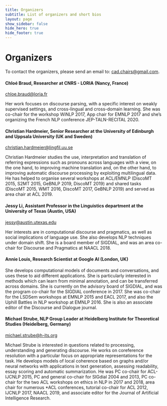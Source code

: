```yaml
---
title: Organizers
subtitle: List of organizers and short bios
layout: page
show_sidebar: false
hide_hero: true
hide_footer: true
---
```


# Organizers

To contact the organizers, please send an email to: cad.chairs@gmail.com.

#### Chloé Braud, Researcher at CNRS - LORIA (Nancy, France)

chloe.braud@loria.fr

Her work focuses on discourse parsing, with a specific interest on weakly supervised settings, and cross-lingual and cross-domain learning. She was co-chair for the workshop WiNLP 2017, App chair for EMNLP 2017 and she’s organizing the French NLP conference JEP-TALN-RECITAL 2020.

#### Christian Hardmeier, Senior Researcher at the University of Edinburgh and Uppsala University (UK and Sweden)

christian.hardmeier@lingfil.uu.se

Christian Hardmeier studies the use, interpretation and translation of referring expressions such as pronouns across languages with a view, on the one hand, to improving machine translation and, on the other hand, to improving automatic discourse processing by exploiting multilingual data. He has helped to organise several workshops at ACL/EMNLP (DiscoMT 2015, S2MT 2015, GeBNLP 2019, DiscoMT 2019) and shared tasks (DiscoMT 2015, WMT 2016, DiscoMT 2017, GeBNLP 2019) and served as area chair at ACL 2019.

#### Jessy Li, Assistant Professor in the Linguistics department at the University of Texas (Austin, USA)

jessy@austin.utexas.edu

Her interests are in computational discourse and pragmatics, as well as social implications of language use. She also develops NLP techniques under domain shift. She is a board member of SIGDIAL, and was an area co-chair for Discourse and Pragmatics at NAACL 2018.

#### Annie Louis, Research Scientist at Google AI (London, UK)

She develops computational models of documents and conversations, and uses these to aid different applications. She is particularly interested in methods which can learn from minimal annotation, and can be transferred across domains. She is currently on the advisory board of SIGDIAL, and was the program co-chair for the SIGDIAL conference in 2017. She was co-chair for the LSDSem workshops at EMNLP 2015 and EACL 2017, and also the Uphill Battles in NLP workshop at EMNLP 2016. She is also an associate editor of the Discourse and Dialogue journal.  

#### Michael Strube, NLP Group Leader at Heidelberg Institute for Theoretical Studies (Heidelberg, Germany)

michael.strube@h-its.org

Michael Strube is interested in questions related to processing, understanding and generating discourse. He works on coreference resolution with a particular focus on appropriate representations for the task. He develops models of local coherence based on graphs and/or neural networks with applications in text generation, assessing readability, essay scoring and automatic summarization. He was PC co-chair for ACL-IJCNLP 2015, PC and general co-chair for SIGdial 2004 and 2013, PC co-chair for the two ACL workshops on ethics in NLP in 2017 and 2018, area chair for numerous *ACL conferences, tutorial co-chair for ACL 2012, IJCNLP 2017, NAACL 2019, and associate editor for the Journal of Artificial Intelligence Research.